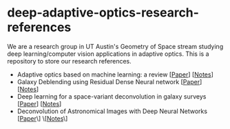 # deep-adaptive-optics-research-references

We are a research group in UT Austin's Geometry of Space stream studying deep learning/computer vision applications in adaptive optics. This is a repository to store our research references.

- Adaptive optics based on machine learning: a review
\[[Paper](https://www.oejournal.org/article/doi/10.29026/oea.2022.200082)\] \[[Notes](https://github.com/sanikanandpure/deep-adaptive-optics-research-references/blob/258c0b260a1526ac0ce03771e842495dd5a0191d/Adaptive%20optics%20based%20on%20machine%20learning%3A%20a%20review.md)\]
- Galaxy Deblending using Residual Dense Neural network
\[[Paper](https://arxiv.org/pdf/2109.09550)\] \[[Notes](https://github.com/sanikanandpure/deep-adaptive-optics-research-references/blob/main/Galaxy%20Deblending%20using%20Residual%20Dense%20Neural%20network.md)\]
- Deep learning for a space-variant deconvolution in galaxy surveys
\[[Paper](https://ui.adsabs.harvard.edu/abs/2020A%26A...641A..67S/abstract)\] \[[Notes](https://github.com/sanikanandpure/deep-adaptive-optics-research-references/blob/main/Deep%20learning%20for%20a%20space-variant%20deconvolution%20in%20galaxy%20survey.md)\]
- Deconvolution of Astronomical Images with Deep Neural Networks
\[[Paper]([https://ui.adsabs.harvard.edu/abs/2020A%26A...641A..67S/abstract](https://openreview.net/forum?id=wduF2lfW30))\] \[[Notes]([https://github.com/sanikanandpure/deep-adaptive-optics-research-references/blob/main/Deep%20learning%20for%20a%20space-variant%20deconvolution%20in%20galaxy%20survey.md](https://github.com/sanikanandpure/deep-adaptive-optics-research-references/blob/9e141ac81beb5afbd61e199559a7d89403501f48/Deconvolution%20of%20Astronomical%20Images%20with%20Deep%20Neural%20Networks.md))\]
